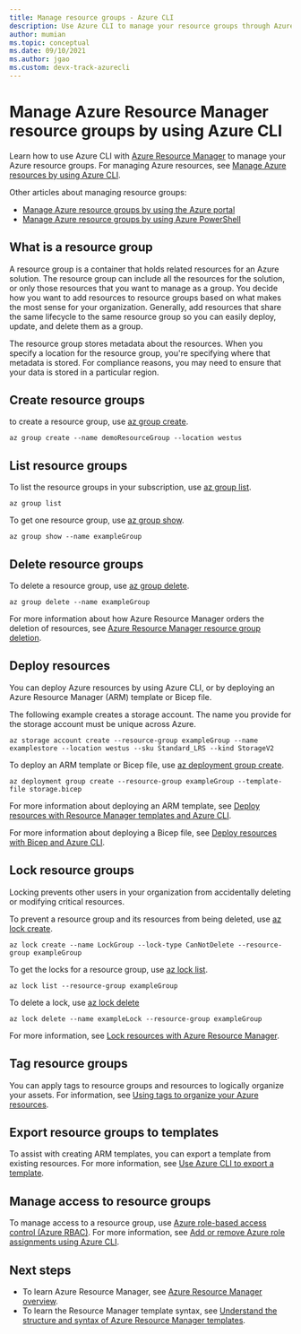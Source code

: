 ```yaml
---
title: Manage resource groups - Azure CLI
description: Use Azure CLI to manage your resource groups through Azure Resource Manager. Shows how to create, list, and delete resource groups.
author: mumian
ms.topic: conceptual
ms.date: 09/10/2021
ms.author: jgao
ms.custom: devx-track-azurecli
---
```


# Manage Azure Resource Manager resource groups by using Azure CLI

Learn how to use Azure CLI with [Azure Resource Manager](overview.md) to manage your Azure resource groups. For managing Azure resources, see [Manage Azure resources by using Azure CLI](manage-resources-cli.md).

Other articles about managing resource groups:

- [Manage Azure resource groups by using the Azure portal](manage-resources-portal.md)
- [Manage Azure resource groups by using Azure PowerShell](manage-resources-powershell.md)

## What is a resource group

A resource group is a container that holds related resources for an Azure solution. The resource group can include all the resources for the solution, or only those resources that you want to manage as a group. You decide how you want to add resources to resource groups based on what makes the most sense for your organization. Generally, add resources that share the same lifecycle to the same resource group so you can easily deploy, update, and delete them as a group.

The resource group stores metadata about the resources. When you specify a location for the resource group, you're specifying where that metadata is stored. For compliance reasons, you may need to ensure that your data is stored in a particular region.

## Create resource groups

to create a resource group, use [az group create](/cli/azure/group#az_group_create).

```azurecli-interactive
az group create --name demoResourceGroup --location westus
```

## List resource groups

To list the resource groups in your subscription, use [az group list](/cli/azure/group#az_group_list).

```azurecli-interactive
az group list
```

To get one resource group, use [az group show](/cli/azure/group#az_group_show).

```azurecli-interactive
az group show --name exampleGroup
```

## Delete resource groups

To delete a resource group, use [az group delete](/cli/azure/group#az_group_delete).

```azurecli-interactive
az group delete --name exampleGroup
```

For more information about how Azure Resource Manager orders the deletion of resources, see [Azure Resource Manager resource group deletion](delete-resource-group.md).

## Deploy resources

You can deploy Azure resources by using Azure CLI, or by deploying an Azure Resource Manager (ARM) template or Bicep file.

The following example creates a storage account. The name you provide for the storage account must be unique across Azure.

```azurecli-interactive
az storage account create --resource-group exampleGroup --name examplestore --location westus --sku Standard_LRS --kind StorageV2
```

To deploy an ARM template or Bicep file, use [az deployment group create](/cli/azure/deployment/group#az_deployment_group_create).

```azurecli-interactive
az deployment group create --resource-group exampleGroup --template-file storage.bicep
```

For more information about deploying an ARM template, see [Deploy resources with Resource Manager templates and Azure CLI](../templates/deploy-cli.md).

For more information about deploying a Bicep file, see [Deploy resources with Bicep and Azure CLI](../bicep/deploy-cli.md).

## Lock resource groups

Locking prevents other users in your organization from accidentally deleting or modifying critical resources.

To prevent a resource group and its resources from being deleted, use [az lock create](/cli/azure/lock#az_lock_create).

```azurecli-interactive
az lock create --name LockGroup --lock-type CanNotDelete --resource-group exampleGroup
```

To get the locks for a resource group, use [az lock list](/cli/azure/lock#az_lock_list).

```azurecli-interactive
az lock list --resource-group exampleGroup
```

To delete a lock, use [az lock delete](/cli/azure/lock#az_lock_delete)

```azurecli-interactive
az lock delete --name exampleLock --resource-group exampleGroup
```

For more information, see [Lock resources with Azure Resource Manager](lock-resources.md).

## Tag resource groups

You can apply tags to resource groups and resources to logically organize your assets. For information, see [Using tags to organize your Azure resources](tag-resources.md#azure-cli).

## Export resource groups to templates

To assist with creating ARM templates, you can export a template from existing resources. For more information, see [Use Azure CLI to export a template](../templates/export-template-cli.md). 

## Manage access to resource groups

To manage access to a resource group, use [Azure role-based access control (Azure RBAC)](../../role-based-access-control/overview.md). For more information, see [Add or remove Azure role assignments using Azure CLI](../../role-based-access-control/role-assignments-cli.md).

## Next steps

- To learn Azure Resource Manager, see [Azure Resource Manager overview](overview.md).
- To learn the Resource Manager template syntax, see [Understand the structure and syntax of Azure Resource Manager templates](../templates/syntax.md).